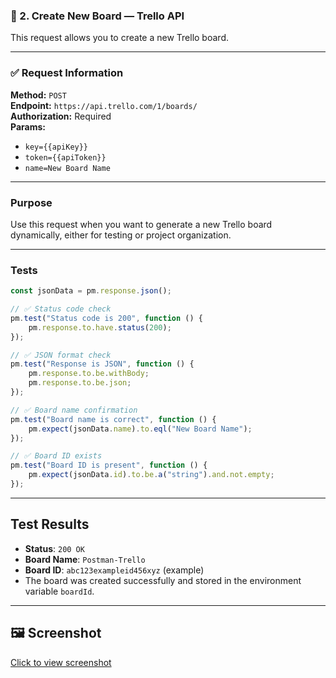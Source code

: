 ### 📄 2. Create New Board — Trello API

This request allows you to create a new Trello board.

---

### ✅ Request Information

**Method:** `POST`  
**Endpoint:** `https://api.trello.com/1/boards/`  
**Authorization:** Required  
**Params:**
- `key={{apiKey}}`
- `token={{apiToken}}`
- `name=New Board Name`

---

###  Purpose

Use this request when you want to generate a new Trello board dynamically, either for testing or project organization.

---

###  Tests

```javascript
const jsonData = pm.response.json();

// ✅ Status code check
pm.test("Status code is 200", function () {
    pm.response.to.have.status(200);
});

// ✅ JSON format check
pm.test("Response is JSON", function () {
    pm.response.to.be.withBody;
    pm.response.to.be.json;
});

// ✅ Board name confirmation
pm.test("Board name is correct", function () {
    pm.expect(jsonData.name).to.eql("New Board Name");
});

// ✅ Board ID exists
pm.test("Board ID is present", function () {
    pm.expect(jsonData.id).to.be.a("string").and.not.empty;
});
```
---

##  Test Results

- **Status**: `200 OK`
- **Board Name**: `Postman-Trello`
- **Board ID**: `abc123exampleid456xyz` (example)
- The board was created successfully and stored in the environment variable `boardId`.

---

## 🖼 Screenshot

[Click to view screenshot](../printscreen/Postman-Trello.png)

